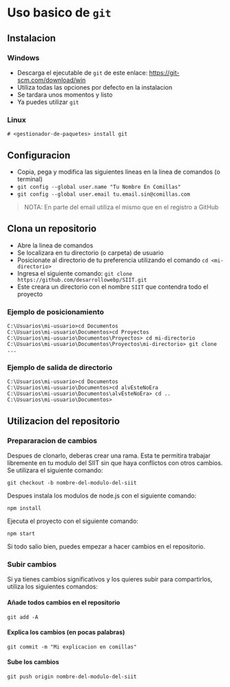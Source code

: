 # Uso basico de `git`


## Instalacion

### Windows
- Descarga el ejecutable de `git` de este enlace: https://git-scm.com/download/win
- Utiliza todas las opciones por defecto en la instalacion
- Se tardara unos momentos y listo
- Ya puedes utilizar `git`

### Linux
```
# <gestionador-de-paquetes> install git
```


## Configuracion
- Copia, pega y modifica las siguientes lineas en la linea de comandos (o terminal)
- `git config --global user.name "Tu Nombre En Comillas"`
- `git config --global user.email tu.email.sin@comillas.com`

> NOTA: En parte del email utiliza el mismo que en el registro a GitHub


## Clona un repositorio
- Abre la linea de comandos
- Se localizara en tu directorio (o carpeta) de usuario
- Posicionate al directorio de tu preferencia utilizando el comando `cd <mi-directorio>`
- Ingresa el siguiente comando: `git clone https://github.com/desarrollowebp/SIIT.git`
- Este creara un directorio con el nombre `SIIT` que contendra todo el proyecto

### Ejemplo de posicionamiento
```
C:\Usuarios\mi-usuario>cd Documentos
C:\Usuarios\mi-usuario\Documentos>cd Proyectos
C:\Usuarios\mi-usuario\Documentos\Proyectos> cd mi-directorio
C:\Usuarios\mi-usuario\Documentos\Proyectos\mi-directorio> git clone ...
```

### Ejemplo de salida de directorio
```
C:\Usuarios\mi-usuario>cd Documentos
C:\Usuarios\mi-usuario\Documentos>cd alvEsteNoEra
C:\Usuarios\mi-usuario\Documentos\alvEsteNoEra> cd ..
C:\Usuarios\mi-usuario\Documentos>

```


## Utilizacion del repositorio

### Prepararacion de cambios
Despues de clonarlo, deberas crear una rama. Esta te permitira trabajar libremente en tu modulo
del SIIT sin que haya conflictos con otros cambios. Se utilizara el siguiente comando:
```
git checkout -b nombre-del-modulo-del-siit
```

Despues instala los modulos de node.js con el siguiente comando:
```
npm install
```

Ejecuta el proyecto con el siguiente comando:
```
npm start
```

Si todo salio bien, puedes empezar a hacer cambios en el repositorio.

### Subir cambios
Si ya tienes cambios significativos y los quieres subir para compartirlos, utiliza los siguientes comandos:

#### Añade todos cambios en el repositorio
```
git add -A
```

#### Explica los cambios (en pocas palabras)
```
git commit -m "Mi explicacion en comillas"
```

#### Sube los cambios
```
git push origin nombre-del-modulo-del-siit
```
